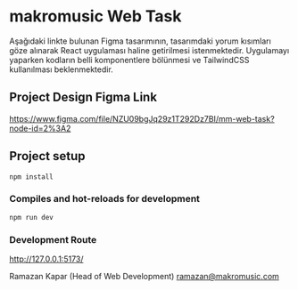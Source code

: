 # makromusic Web Task

Aşağıdaki linkte bulunan Figma tasarımının, tasarımdaki yorum kısımları göze alınarak React uygulaması haline getirilmesi istenmektedir. Uygulamayı yaparken kodların belli komponentlere bölünmesi ve TailwindCSS kullanılması beklenmektedir.

## Project Design Figma Link
https://www.figma.com/file/NZU09bgJq29z1T292Dz7BI/mm-web-task?node-id=2%3A2

## Project setup
```
npm install
```

### Compiles and hot-reloads for development
```
npm run dev
```

### Development Route
http://127.0.0.1:5173/

Ramazan Kapar (Head of Web Development)
ramazan@makromusic.com
